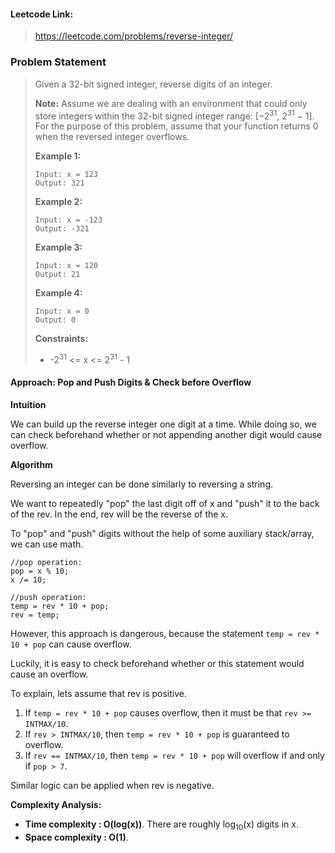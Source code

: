 #### Leetcode Link: 

> https://leetcode.com/problems/reverse-integer/

### Problem Statement

> Given a 32-bit signed integer, reverse digits of an integer.
>
> **Note:**
>  Assume we are dealing with an environment that could only store integers within the 32-bit signed integer range: [−2<sup>31</sup>, 2<sup>31</sup> − 1]. For the purpose of this problem, assume that your function returns 0 when the reversed integer overflows.
>
>  
>
> **Example 1:**
>
> ```
> Input: x = 123
> Output: 321
> ```
>
> **Example 2:**
>
> ```
> Input: x = -123
> Output: -321
> ```
>
> **Example 3:**
>
> ```
> Input: x = 120
> Output: 21
> ```
>
> **Example 4:**
>
> ```
> Input: x = 0
> Output: 0
> ```
>
>  
>
> **Constraints:**
>
> - -2<sup>31</sup> <= x <= 2<sup>31</sup> - 1



#### Approach: Pop and Push Digits & Check before Overflow

**Intuition**

We can build up the reverse integer one digit at a time. While doing so, we can check beforehand whether or not appending another digit would cause overflow.

**Algorithm**

Reversing an integer can be done similarly to reversing a string.

We want to repeatedly "pop" the last digit off of x and "push" it to the back of the rev. In the end, rev will be the reverse of the x.

To "pop" and "push" digits without the help of some auxiliary stack/array, we can use math.

```
//pop operation:
pop = x % 10;
x /= 10;

//push operation:
temp = rev * 10 + pop;
rev = temp;
```

However, this approach is dangerous, because the statement `temp = rev * 10 + pop` can cause overflow.

Luckily, it is easy to check beforehand whether or this statement would cause an overflow.

To explain, lets assume that rev is positive.

1. If `temp = rev * 10 + pop` causes overflow, then it must be that `rev >= INTMAX/10`.
2. If `rev > INTMAX/10`, then `temp = rev * 10 + pop` is guaranteed to overflow.
3. If `rev == INTMAX/10`, then `temp = rev * 10 + pop` will overflow if and only if `pop > 7`. 

Similar logic can be applied when rev is negative.



**Complexity Analysis:**

- **Time complexity : O(log(x))**. There are roughly log<sub>10</sub>(x) digits in x.
- **Space complexity : O(1)**. 